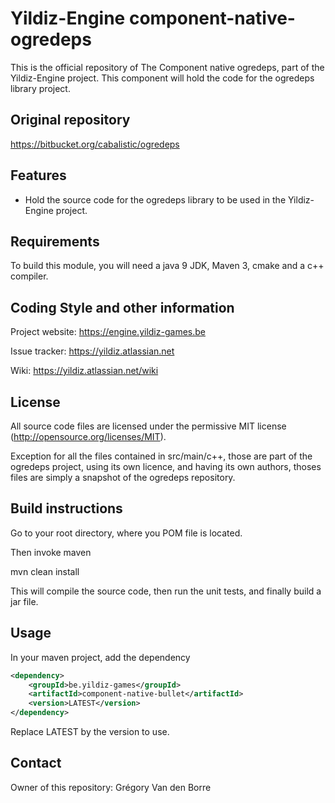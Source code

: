 # Yildiz-Engine component-native-ogredeps

This is the official repository of The Component native ogredeps, part of the Yildiz-Engine project.
This component will hold the code for the ogredeps library project.

## Original repository
https://bitbucket.org/cabalistic/ogredeps

## Features

* Hold the source code for the ogredeps library to be used in the Yildiz-Engine project.

## Requirements

To build this module, you will need a java 9 JDK, Maven 3, cmake and a c++ compiler.

## Coding Style and other information

Project website:
https://engine.yildiz-games.be

Issue tracker:
https://yildiz.atlassian.net

Wiki:
https://yildiz.atlassian.net/wiki

## License

All source code files are licensed under the permissive MIT license
(http://opensource.org/licenses/MIT).

Exception for all the files contained in src/main/c++, those are part of the ogredeps project, using its own licence, and having its own authors, thoses files are simply a snapshot of the ogredeps repository.

## Build instructions

Go to your root directory, where you POM file is located.

Then invoke maven

mvn clean install

This will compile the source code, then run the unit tests, and finally build a jar file.

## Usage

In your maven project, add the dependency

```xml
<dependency>
    <groupId>be.yildiz-games</groupId>
    <artifactId>component-native-bullet</artifactId>
    <version>LATEST</version>
</dependency>
```

Replace LATEST by the version to use.

## Contact
Owner of this repository: Grégory Van den Borre
